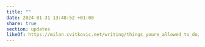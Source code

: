 ```yaml
---
title: ""
date: 2024-01-31 13:48:52 +01:00
share: true
section: updates
likeOf: https://milan.cvitkovic.net/writing/things_youre_allowed_to_do/
---
```

